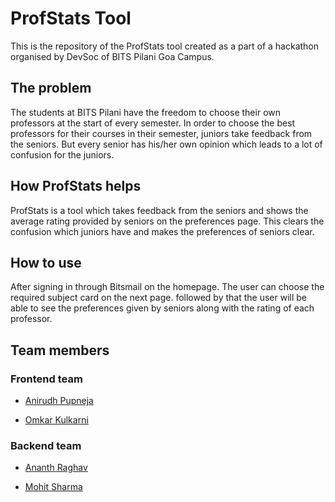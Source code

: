 # ProfStats Tool

This is the repository of the ProfStats tool created as a part of a hackathon organised by DevSoc of BITS Pilani Goa Campus.

## The problem

The students at BITS Pilani have the freedom to choose their own professors at the start of every semester. In order to choose the best professors for their courses 
in their semester, juniors take feedback from the seniors. But every senior has his/her own opinion which leads to a lot of confusion for the juniors. 

## How ProfStats helps

ProfStats is a tool which takes feedback from the seniors and shows the average rating provided by seniors on the preferences page. This clears the confusion which juniors have 
and makes the preferences of seniors clear.

## How to use

After signing in through Bitsmail on the homepage. The user can choose the required subject card on the next page. followed by that the user will be able to see the preferences 
given by seniors along with the rating of each professor.

## Team members
### Frontend team
   * [Anirudh Pupneja](-github.com/apupneja/)
   
   * [Omkar Kulkarni](-github.com/oak2905/)
### Backend team
   * [Ananth Raghav](-github.com/ananth243/)

   * [Mohit Sharma](-github.com/Mohit-6515/)
